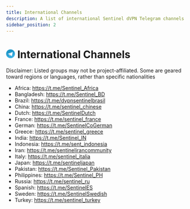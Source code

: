```yaml
---
title: International Channels
description: A list of international Sentinel dVPN Telegram channels 
sidebar_position: 2
---
```


# ![Telegram icon](/img/resources/telegram.png) International Channels

Disclaimer: Listed groups may not be project-affiliated. Some are geared toward regions or languages, rather than specific nationalities

- Africa: https://t.me/Sentinel_Africa
- Bangladesh: https://t.me/Sentinel_BD
- Brazil: https://t.me/dvpnsentinelbrasil
- China: https://t.me/sentinel_chinese
- Dutch: https://t.me/SentinelDutch
- France: https://t.me/sentinel_france
- German: https://t.me/SentinelCoGerman
- Greece: https://t.me/sentinel_greece
- India: https://t.me/Sentinel_IN
- Indonesia: https://t.me/sent_indonesia
- Iran: https://t.me/sentinelirancommunity
- Italy: https://t.me/sentinel_italia
- Japan: https://t.me/sentineljapan
- Pakistan: https://t.me/Sentinel_Pakistan
- Philippines: https://t.me/Sentinel_PH
- Russia: https://t.me/sentinel_ru
- Spanish: https://t.me/SentinelES
- Sweden: https://t.me/SentinelSwedish
- Turkey: https://t.me/sentinel_turkey